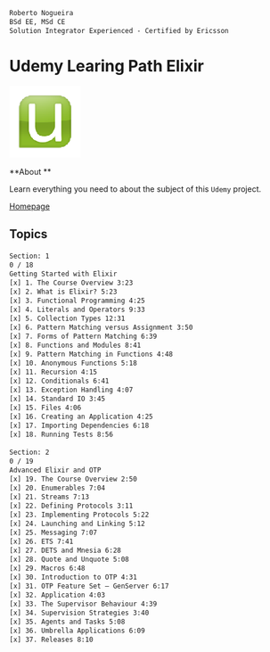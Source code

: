 ```
Roberto Nogueira  
BSd EE, MSd CE
Solution Integrator Experienced - Certified by Ericsson
```
# Udemy Learing Path Elixir

![udemy image](images/udemy.png)

**About **

Learn everything you need to about the subject of this `Udemy` project.

[Homepage](https://www.udemy.com/learning-path-elixir-web-development-with-elixir/learn/v4/overview)

## Topics
```
Section: 1
0 / 18
Getting Started with Elixir
[x] 1. The Course Overview 3:23
[x] 2. What is Elixir? 5:23
[x] 3. Functional Programming 4:25
[x] 4. Literals and Operators 9:33
[x] 5. Collection Types 12:31
[x] 6. Pattern Matching versus Assignment 3:50
[x] 7. Forms of Pattern Matching 6:39
[x] 8. Functions and Modules 8:41
[x] 9. Pattern Matching in Functions 4:48
[x] 10. Anonymous Functions 5:18
[x] 11. Recursion 4:15
[x] 12. Conditionals 6:41
[x] 13. Exception Handling 4:07
[x] 14. Standard IO 3:45
[x] 15. Files 4:06
[x] 16. Creating an Application 4:25
[x] 17. Importing Dependencies 6:18
[x] 18. Running Tests 8:56

Section: 2
0 / 19
Advanced Elixir and OTP
[x] 19. The Course Overview 2:50
[x] 20. Enumerables 7:04
[x] 21. Streams 7:13
[x] 22. Defining Protocols 3:11
[x] 23. Implementing Protocols 5:22
[x] 24. Launching and Linking 5:12
[x] 25. Messaging 7:07
[x] 26. ETS 7:41
[x] 27. DETS and Mnesia 6:28
[x] 28. Quote and Unquote 5:08
[x] 29. Macros 6:48
[x] 30. Introduction to OTP 4:31
[x] 31. OTP Feature Set — GenServer 6:17
[x] 32. Application 4:03
[x] 33. The Supervisor Behaviour 4:39
[x] 34. Supervision Strategies 3:40
[x] 35. Agents and Tasks 5:08
[x] 36. Umbrella Applications 6:09
[x] 37. Releases 8:10
```
